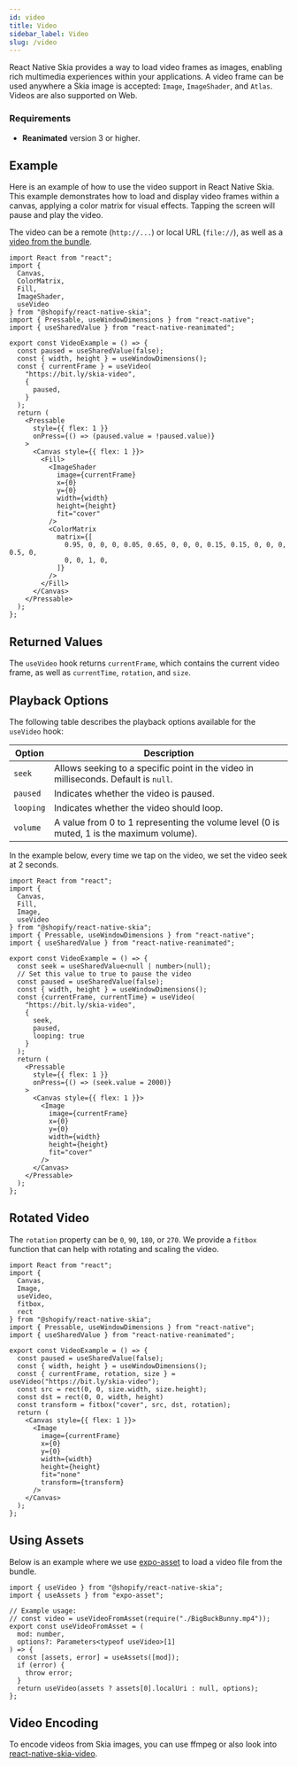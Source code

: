 ```yaml
---
id: video
title: Video
sidebar_label: Video
slug: /video
---
```


React Native Skia provides a way to load video frames as images, enabling rich multimedia experiences within your applications.
A video frame can be used anywhere a Skia image is accepted: `Image`, `ImageShader`, and `Atlas`.
Videos are also supported on Web.

### Requirements

- **Reanimated** version 3 or higher.

## Example

Here is an example of how to use the video support in React Native Skia. This example demonstrates how to load and display video frames within a canvas, applying a color matrix for visual effects. Tapping the screen will pause and play the video.

The video can be a remote (`http://...`) or local URL (`file://`), as well as a [video from the bundle](#using-assets).

```tsx twoslash
import React from "react";
import {
  Canvas,
  ColorMatrix,
  Fill,
  ImageShader,
  useVideo
} from "@shopify/react-native-skia";
import { Pressable, useWindowDimensions } from "react-native";
import { useSharedValue } from "react-native-reanimated";

export const VideoExample = () => {
  const paused = useSharedValue(false);
  const { width, height } = useWindowDimensions();
  const { currentFrame } = useVideo(
    "https://bit.ly/skia-video",
    {
      paused,
    }
  );
  return (
    <Pressable
      style={{ flex: 1 }}
      onPress={() => (paused.value = !paused.value)}
    >
      <Canvas style={{ flex: 1 }}>
        <Fill>
          <ImageShader
            image={currentFrame}
            x={0}
            y={0}
            width={width}
            height={height}
            fit="cover"
          />
          <ColorMatrix
            matrix={[
              0.95, 0, 0, 0, 0.05, 0.65, 0, 0, 0, 0.15, 0.15, 0, 0, 0, 0.5, 0,
              0, 0, 1, 0,
            ]}
          />
        </Fill>
      </Canvas>
    </Pressable>
  );
};
```

## Returned Values

The `useVideo` hook returns `currentFrame`, which contains the current video frame, as well as `currentTime`, `rotation`, and `size`.

## Playback Options

The following table describes the playback options available for the `useVideo` hook:

| Option        | Description                                                                                  |
|---------------|----------------------------------------------------------------------------------------------|
| `seek`        | Allows seeking to a specific point in the video in milliseconds. Default is `null`.         |
| `paused`      | Indicates whether the video is paused.                                                      |
| `looping`     | Indicates whether the video should loop.                                                    |
| `volume`      | A value from 0 to 1 representing the volume level (0 is muted, 1 is the maximum volume).     |

In the example below, every time we tap on the video, we set the video seek at 2 seconds.

```tsx twoslash
import React from "react";
import {
  Canvas,
  Fill,
  Image,
  useVideo
} from "@shopify/react-native-skia";
import { Pressable, useWindowDimensions } from "react-native";
import { useSharedValue } from "react-native-reanimated";

export const VideoExample = () => {
  const seek = useSharedValue<null | number>(null);
  // Set this value to true to pause the video
  const paused = useSharedValue(false);
  const { width, height } = useWindowDimensions();
  const {currentFrame, currentTime} = useVideo(
    "https://bit.ly/skia-video",
    {
      seek,
      paused,
      looping: true
    }
  );
  return (
    <Pressable
      style={{ flex: 1 }}
      onPress={() => (seek.value = 2000)}
    >
      <Canvas style={{ flex: 1 }}>
        <Image
          image={currentFrame}
          x={0}
          y={0}
          width={width}
          height={height}
          fit="cover"
        />
      </Canvas>
    </Pressable>
  );
};
```

## Rotated Video

The `rotation` property can be `0`, `90`, `180`, or `270`. We provide a `fitbox` function that can help with rotating and scaling the video.

```tsx twoslash
import React from "react";
import {
  Canvas,
  Image,
  useVideo,
  fitbox,
  rect
} from "@shopify/react-native-skia";
import { Pressable, useWindowDimensions } from "react-native";
import { useSharedValue } from "react-native-reanimated";

export const VideoExample = () => {
  const paused = useSharedValue(false);
  const { width, height } = useWindowDimensions();
  const { currentFrame, rotation, size } = useVideo("https://bit.ly/skia-video");
  const src = rect(0, 0, size.width, size.height);
  const dst = rect(0, 0, width, height)
  const transform = fitbox("cover", src, dst, rotation);
  return (
    <Canvas style={{ flex: 1 }}>
      <Image
        image={currentFrame}
        x={0}
        y={0}
        width={width}
        height={height}
        fit="none"
        transform={transform}
      />
    </Canvas>
  );
};
```

## Using Assets

Below is an example where we use [expo-asset](https://docs.expo.dev/versions/latest/sdk/asset/) to load a video file from the bundle.

```tsx twoslash
import { useVideo } from "@shopify/react-native-skia";
import { useAssets } from "expo-asset";

// Example usage:
// const video = useVideoFromAsset(require("./BigBuckBunny.mp4"));
export const useVideoFromAsset = (
  mod: number,
  options?: Parameters<typeof useVideo>[1]
) => {
  const [assets, error] = useAssets([mod]);
  if (error) {
    throw error;
  }
  return useVideo(assets ? assets[0].localUri : null, options);
};
```

## Video Encoding

To encode videos from Skia images, you can use ffmpeg or also look into [react-native-skia-video](https://github.com/AzzappApp/react-native-skia-video).